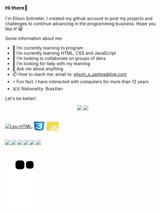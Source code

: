 ### Hi there👋

I'm Elison Schreiter, I created my github account to post my projects and challenges to continue advancing in the programming business.
Hope you like it! 😸

Some information about me:

- 🔭 I’m currently learning to program
- 🌱 I’m currently learning HTML, CSS and JavaScript 
- 👯 I’m looking to collaborate on groups of devs
- 🤔 I’m looking for help with my learning
- 💬 Ask me about anything
- 📫 How to reach me: email to: elison_s_santos@live.com
- ⚡ Fun fact: I have interacted with computers for more than 12 years
- 🇧🇷 Nationality: Brazilian

Let's be better!


<div align="center">
  <img height="180em" src="https://github-readme-stats.vercel.app/api?username=elisonschreiter&show_icons=true&theme=midnight-purple&include_all_commits=true&count_private=true"/>
  <img height="180em" src="https://github-readme-stats.vercel.app/api/top-langs/?username=elisonschreiter&layout=compact&langs_count=7&theme=midnight-purple"/>
</div>

<div style="display: inline_block"><br>
  <a href="https://github.com/elisonschreiter">     
  <link rel="stylesheet" href="https://cdn.jsdelivr.net/gh/devicons/devicon@v2.15.1/devicon.min.css">
</div>
      
<div style="display: inline_block"><br>
  <img align="center" alt="Leu-HTML" height="30" width="40" src="https://cdn.jsdelivr.net/gh/devicons/devicon/icons/html5/html5-original.svg">
  <img align="center" alt="Leu-CSS" height="30" width="40" src="https://raw.githubusercontent.com/devicons/devicon/master/icons/css3/css3-original.svg">
  <img align="center" alt="Leu-Js" height="30" width="40" src="https://raw.githubusercontent.com/devicons/devicon/master/icons/javascript/javascript-plain.svg">
</div>
  
  ##
  
 <div> 
  <a href = "mailto:elison_s_santos@live.com"><img src="https://img.shields.io/badge/-Gmail-%23333?style=for-the-badge&logo=gmail&logoColor=white" target="_blank">
  <a href="https://www.instagram.com/elison_schreiter" target="_blank"><img src="https://img.shields.io/badge/-Instagram-%23E4405F?style=for-the-badge&logo=instagram&logoColor=white" target="_blank"></a> 	
  <a href="https://www.linkedin.com/in/elison-schreiter-00470a21b" target="_blank"><img src="https://img.shields.io/badge/-LinkedIn-%230077B5?style=for-the-badge&logo=linkedin&logoColor=white" target="_blank"></a> 
  <a href="https://www.facebook.com/elison.schreiter" target="_blank"><img src="https://img.shields.io/badge/Facebook-1877F2?style=for-the-badge&logo=facebook&logoColor=white" target="_blank"></a>  
  <a href="https://twitter.com/elisonschreiter" target="_blank"><img src="https://img.shields.io/badge/Twitter-1DA1F2?style=for-the-badge&logo=twitter&logoColor=white" target="_blank"></a>
    <a href="https://www.youtube.com/channel/UClksRgCb42kpX8MHZiN3i6Q" target="_blank"><img src="https://img.shields.io/badge/-Youtube-FF0000?style=for-the-badge&logo=youtube&logoColor=white" target="_blank"></a>
    
  ![ Animação de cobra ](https://github.com/elisonschreiter/elisonschreiter/blob/output/github-contribution-grid-snake.svg) 
</div>
  </a>
